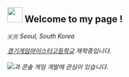  <h2><img src="https://camo.githubusercontent.com/d3359cb00ab0b5ed8f2e1fe3fceb4fbaf3b614340f8c0db99c17b9f50b351770/68747470733a2f2f656d6f6a69732e736c61636b6d6f6a69732e636f6d2f656d6f6a69732f696d616765732f313533313834393433302f343234362f626c6f622d73756e676c61737365732e6769663f31353331383439343330" width="35" height="35"> Welcome to my page ! </h2>
  <p><i> 🇰🇷 Seoul, South Korea </p></i>
  <i><a href="https://ggm.hs.kr" target="_blank">경기게임마이스터고등학교</i></a> <i>재학중입니다.</i> <br><br>
  <i><a href="https://www.unrealengine.com" target="_blank"><img src="https://img.shields.io/badge/UnrealEngine-0E1128?style=for-the-badge&logo=UnrealEngine&logoColor=white"></a>과 콘솔 게임 개발에 관심이 있습니다.<i>






<!---
koreansuperboy/koreansuperboy is a ✨ special ✨ repository because its `README.md` (this file) appears on your GitHub profile.
You can click the Preview link to take a look at your changes.
--->

